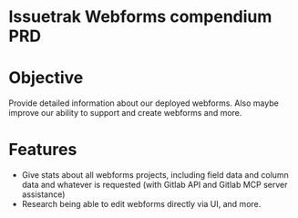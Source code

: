   
  # Issuetrak Webforms compendium PRD

  # Objective
  Provide detailed information about our deployed webforms.  Also maybe improve our ability to support and create webforms and more. 

  # Features
  * Give stats about all webforms projects, including field data and column data and whatever is requested (with Gitlab API and Gitlab MCP server assistance)
  * Research being able to edit webforms directly via UI, and more.
